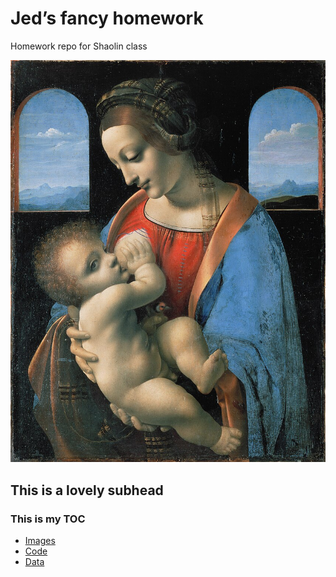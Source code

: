 # Jed’s fancy homework

Homework repo for Shaolin class

![/images/Leonardo_da_Vinci_attributed_-_Madonna_Litta.jpg][image-1]

## This is a lovely subhead

### This is my TOC

- [Images][1]
- [Code][2]
- [Data][3]

[1]:	/images "Images"
[2]:	/code
[3]:	/data

[image-1]:	/images/Leonardo_da_Vinci_attributed_-_Madonna_Litta.jpg